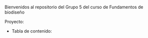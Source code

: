 Bienvenidos al repositorio del Grupo 5 del curso de Fundamentos de biodiseño

Proyecto:

* Tabla de contenido:



